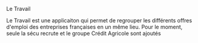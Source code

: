 Le Travail

Le Travail est une applicaiton qui permet de regrouper les différents offres d'emploi des entreprises françaises en un même lieu. Pour le moment, seule la sécu recrute et le groupe Crédit Agricole sont ajoutés
